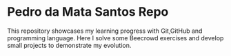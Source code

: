 # Pedro da Mata Santos Repo

This repository showcases my learning progress with Git,GitHub and programming language.
Here I solve some Beecrowd exercises and develop small projects to demonstrate my evolution.
